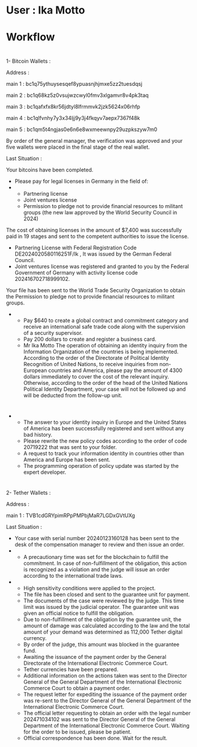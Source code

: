# User : Ika Motto 
# Workflow

# 
1- Bitcoin Wallets :

Address : 

main 1 : 
bc1q75ythuysesqef8ypuasnjhjmxe5zz2tuesdqsj

main 2 : 
bc1q68kz5z0vsujwzcwyl0fmv3xlgamvr8v4pk3taq

main 3 : bc1qafxfx8kr56jdtyl8lfrmmvk2jzk5624x06rhfp

main 4 : bc1qlfvnhy7y3x34ljj9y3j4fkqyv7aepx7367f48k

main 5 : bc1qm5t4ngjas0e6n6e8wxmeewnpy29uzpkszyw7m0

By order of the general manager, the verification was approved and your five wallets were placed in the final stage of the real wallet.

Last Situation : 

Your bitcoins have been completed.

* Please pay for legal licenses in Germany in the field of:
* * Partnering license
  * Joint ventures license
  * Permission to pledge not to provide financial resources to militant groups (the new law approved by the World Security Council in 2024)

The cost of obtaining licenses in the amount of $7,400 was successfully paid in 19 stages and sent to the competent authorities to issue the license.
* Partnering License with Federal Registration Code DE2024020580116251F/Ik
  , It was issued by the German Federal Council.
* Joint ventures license was registered and granted to you by the Federal Government of Germany with activity license code 202416702718999102.
  
 Your file has been sent to the World Trade Security Organization to obtain the Permission to pledge not to provide financial resources to militant groups.

 * * Pay $640 to create a global contract and commitment category and receive an international safe trade code along with the supervision of a security supervisor.
   * Pay 200 dollars to create and register a business card.
   * Mr Ika Motto
The operation of obtaining an identity inquiry from the Information Organization of the countries is being implemented.
According to the order of the Directorate of Political Identity Recognition of United Nations, to receive inquiries from non-European countries and America, please pay the amount of 4300 dollars immediately to cover the cost of the relevant inquiry.
Otherwise, according to the order of the head of the United Nations Political Identity Department, your case will not be followed up and will be deducted from the follow-up unit.
#
* * The answer to your identity inquiry in Europe and the United States of America has been successfully registered and sent without any bad history.
  * Please rewrite the new policy codes according to the order of code 20719222 that was sent to your folder.
  * A request to track your information identity in countries other than America and Europe has been sent.
  * The programming operation of policy update was started by the expert developer.

 
 
# 
# 
2- Tether Wallets :

Address :

main 1 :
TVB1cdGRYpimRPpPMPbjMaR7LGDxGVtUXg

Last Situation :

* Your case with serial number 20240123160128 has been sent to the desk of the compensation manager to review and then issue an order.
* * A precautionary time was set for the blockchain to fulfill the commitment.
In case of non-fulfillment of the obligation, this action is recognized as a violation and the judge will issue an order according to the international trade laws.
* * High sensitivity conditions were applied to the project.
  * The file has been closed and sent to the guarantee unit for payment.
  * The documents of the case were reviewed by the judge. This time limit was issued by the judicial operator. The guarantee unit was given an official notice to fulfill the obligation.
  * Due to non-fulfillment of the obligation by the guarantee unit, the amount of damage was calculated according to the law and the total amount of your demand was determined as 112,000 Tether digital currency.
  * By order of the judge, this amount was blocked in the guarantee fund.
  * Awaiting the issuance of the payment order by the General Directorate of the International Electronic Commerce Court.
  * Tether currencies have been prepared.
  * Additional information on the actions taken was sent to the Director General of the General Department of the International Electronic Commerce Court to obtain a payment order.
  * The request letter for expediting the issuance of the payment order was re-sent to the Director General of the General Department of the International Electronic Commerce Court.
  * The official letter requesting to obtain an order with the legal number 202471034102 was sent to the Director General of the General Department of the International Electronic Commerce Court. Waiting for the order to be issued, please be patient.
  * Official correspondence has been done. Wait for the result.
# 
